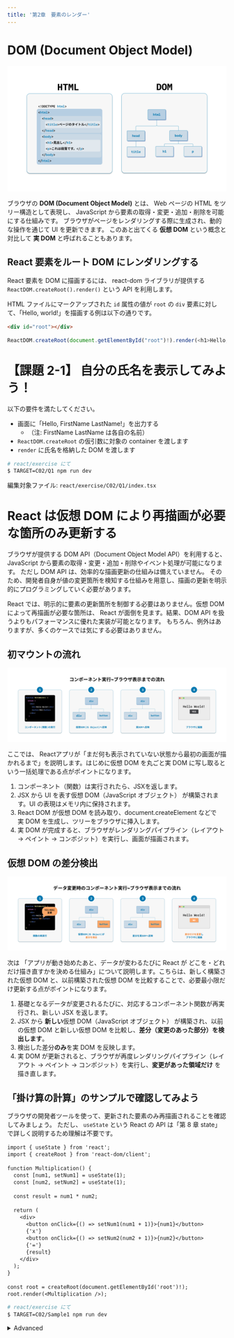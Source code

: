 ```yaml
---
title: '第2章　要素のレンダー'
---
```


# DOM (Document Object Model)

![HTMLとDOMの関係](./02_lesson2-1.png)

ブラウザの **DOM (Document Object Model)** とは、 Web ページの HTML をツリー構造として表現し、 JavaScript から要素の取得・変更・追加・削除を可能にする仕組みです。
ブラウザがページをレンダリングする際に生成され、動的な操作を通じて UI を更新できます。
このあと出てくる **仮想 DOM** という概念と対比して **実 DOM** と呼ばれることもあります。

## React 要素をルート DOM にレンダリングする

React 要素を DOM に描画するには、 react-dom ライブラリが提供する `ReactDOM.createRoot().render()` という API を利用します。

HTML ファイルにマークアップされた `id` 属性の値が `root` の `div` 要素に対して、「Hello, world!」を描画する例は以下の通りです。

```html
<div id="root"></div>
```

```javascript
ReactDOM.createRoot(document.getElementById("root")!).render(<h1>Hello, world!</h1>);
```

# 【課題 2-1】 自分の氏名を表示してみよう！

以下の要件を満たしてください。

- 画面に「Hello, FirstName LastName!」を出力する
  - （注: FirstName LastName は各自の名前）
- `ReactDOM.createRoot` の仮引数に対象の container を渡します
- `render` に氏名を格納した DOM を渡します

```bash
# react/exercise にて
$ TARGET=C02/Q1 npm run dev
```

編集対象ファイル: `react/exercise/C02/Q1/index.tsx`

# React は仮想 DOM により再描画が必要な箇所のみ更新する

ブラウザが提供する DOM API（Document Object Model API）を利用すると、 JavaScript から要素の取得・変更・追加・削除やイベント処理が可能になります。
ただし DOM API は、効率的な描画更新の仕組みは備えていません。
そのため、開発者自身が値の変更箇所を検知する仕組みを用意し、描画の更新を明示的にプログラミングしていく必要があります。

React では、明示的に要素の更新箇所を制御する必要はありません。仮想 DOM によって再描画が必要な箇所は、
React が面倒を見ます。結果、DOM API を扱うよりもパフォーマンスに優れた実装が可能となります。
もちろん、例外はありますが、多くのケースでは気にする必要はありません。

## 初マウントの流れ

![初回のブラウザレンダリングの流れ](./02_lesson2-2.png)

ここでは、 Reactアプリが「まだ何も表示されていない状態から最初の画面が描かれるまで」を説明します。はじめに仮想 DOM を丸ごと実 DOM に写し取るという一括処理である点がポイントになります。

1. コンポーネント（関数）は実行されたら、JSXを返します。
2. JSX から UI を表す仮想 DOM（JavaScript オブジェクト） が構築されます。UI の表現はメモリ内に保持されます。
3. React DOM が仮想 DOM を読み取り、document.createElement などで実 DOM を生成し、ツリーをブラウザに挿入します。
4. 実 DOM が完成すると、ブラウザがレンダリングパイプライン（レイアウト → ペイント → コンポジット）を実行し、画面が描画されます。

## 仮想 DOM の差分検出

![2回目以降のブラウザレンダリングの流れ](./02_lesson2-3.png)

次は 「アプリが動き始めたあと、データが変わるたびに React が どこを・どれだけ描き直すかを決める仕組み」について説明します。こちらは、新しく構築された仮想 DOM と、以前構築された仮想 DOM を比較することで、必要最小限だけ更新する点がポイントになります。

1. 基礎となるデータが変更されるたびに、対応するコンポーネント関数が再実行され、新しい JSX を返します。
2. JSX から **新しい**仮想 DOM（JavaScript オブジェクト） が構築され、以前の仮想 DOM と新しい仮想 DOM を比較し、**差分（変更のあった部分）を検出します**。
3. 検出した差分**のみ**を実 DOM を反映します。
4. 実 DOM が更新されると、ブラウザが再度レンダリングパイプライン（レイアウト → ペイント → コンポジット）を実行し、**変更があった領域だけ** を描き直します。

## 「掛け算の計算」のサンプルで確認してみよう

ブラウザの開発者ツールを使って、更新された要素のみ再描画されることを確認してみましょう。
ただし、 `useState` という React の API は「第 8 章 state」で詳しく説明するため理解は不要です。

```tsx
import { useState } from 'react';
import { createRoot } from 'react-dom/client';

function Multiplication() {
  const [num1, setNum1] = useState(1);
  const [num2, setNum2] = useState(1);

  const result = num1 * num2;

  return (
    <div>
      <button onClick={() => setNum1(num1 + 1)}>{num1}</button>
      {'x'}
      <button onClick={() => setNum2(num2 + 1)}>{num2}</button>
      {'='}
      {result}
    </div>
  );
}

const root = createRoot(document.getElementById('root')!);
root.render(<Multiplication />);
```

```bash
# react/exercise にて
$ TARGET=C02/Sample1 npm run dev
```

<details>
<summary>Advanced</summary>

もしも React に頼らず vanillajs で記述すると、このようになります。

```javascript
function renderCalculator() {
  let num1 = 1;
  let num2 = 1;

  const root = document.getElementById('root');
  root.innerHTML = `
    <div>
      <button>${num1}</button>
      x
      <button>${num2}</button>
      =
      <span>${num1 * num2}</span>
    </div>
  `;

  const [button1, button2] = root.querySelectorAll('button');
  const resultSpan = root.querySelector('span');

  const update = () => {
    button1.textContent = num1;
    button2.textContent = num2;
    resultSpan.textContent = num1 * num2;
  };

  button1.addEventListener('click', () => {
    num1++;
    update();
  });

  button2.addEventListener('click', () => {
    num2++;
    update();
  });
}

renderCalculator();
```

</details>
